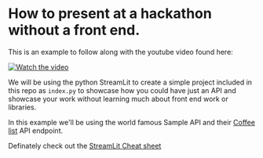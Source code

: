 # How to present at a hackathon without a front end.

This is an example to follow along with the youtube video found here:

[![Watch the video](https://img.youtube.com/vi/lCs9EriXnY8/default.jpg)](https://youtu.be/lCs9EriXnY8)

We will be using the python StreamLit to create a simple
project included in this repo as ```index.py``` to showcase
how you could have just an API and showcase your work without learning much about front end work or libraries.

In this example we'll be using the world famous Sample API and their [Coffee list](https://sampleapis.com/api-list/coffee) API endpoint.

Definately check out the [StreamLit Cheat sheet ](https://cheat-sheet.streamlit.app/) 

